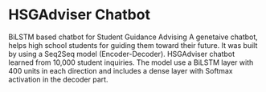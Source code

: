 # HSGAdviser Chatbot
BiLSTM based chatbot for Student Guidance Advising
A genetaive chatbot,  helps high school students for guiding them toward their future. It was built by using a Seq2Seq model (Encoder-Decoder). HSGAdviser chatbot learned from 10,000 student inquiries. The model use a BiLSTM layer with 400 units in each direction and includes a dense layer with Softmax activation in the decoder part. 
